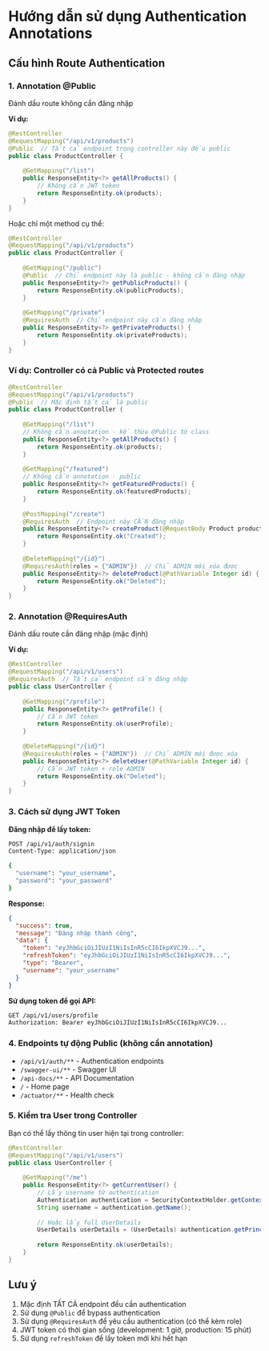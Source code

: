 # Hướng dẫn sử dụng Authentication Annotations

## Cấu hình Route Authentication

### 1. Annotation @Public
Đánh dấu route không cần đăng nhập

**Ví dụ:**
```java
@RestController
@RequestMapping("/api/v1/products")
@Public  // Tất cả endpoint trong controller này đều public
public class ProductController {
    
    @GetMapping("/list")
    public ResponseEntity<?> getAllProducts() {
        // Không cần JWT token
        return ResponseEntity.ok(products);
    }
}
```

Hoặc chỉ một method cụ thể:
```java
@RestController
@RequestMapping("/api/v1/products")
public class ProductController {
    
    @GetMapping("/public")
    @Public  // Chỉ endpoint này là public - không cần đăng nhập
    public ResponseEntity<?> getPublicProducts() {
        return ResponseEntity.ok(publicProducts);
    }
    
    @GetMapping("/private")
    @RequiresAuth  // Chỉ endpoint này cần đăng nhập
    public ResponseEntity<?> getPrivateProducts() {
        return ResponseEntity.ok(privateProducts);
    }
}
```

### Ví dụ: Controller có cả Public và Protected routes
```java
@RestController
@RequestMapping("/api/v1/products")
@Public  // Mặc định tất cả là public
public class ProductController {
    
    @GetMapping("/list")
    // Không cần annotation - kế thừa @Public từ class
    public ResponseEntity<?> getAllProducts() {
        return ResponseEntity.ok(products);
    }
    
    @GetMapping("/featured")
    // Không cần annotation - public
    public ResponseEntity<?> getFeaturedProducts() {
        return ResponseEntity.ok(featuredProducts);
    }
    
    @PostMapping("/create")
    @RequiresAuth  // Endpoint này CẦN đăng nhập
    public ResponseEntity<?> createProduct(@RequestBody Product product) {
        return ResponseEntity.ok("Created");
    }
    
    @DeleteMapping("/{id}")
    @RequiresAuth(roles = {"ADMIN"})  // Chỉ ADMIN mới xóa được
    public ResponseEntity<?> deleteProduct(@PathVariable Integer id) {
        return ResponseEntity.ok("Deleted");
    }
}
```

### 2. Annotation @RequiresAuth
Đánh dấu route cần đăng nhập (mặc định)

**Ví dụ:**
```java
@RestController
@RequestMapping("/api/v1/users")
@RequiresAuth  // Tất cả endpoint cần đăng nhập
public class UserController {
    
    @GetMapping("/profile")
    public ResponseEntity<?> getProfile() {
        // Cần JWT token
        return ResponseEntity.ok(userProfile);
    }
    
    @DeleteMapping("/{id}")
    @RequiresAuth(roles = {"ADMIN"})  // Chỉ ADMIN mới được xóa
    public ResponseEntity<?> deleteUser(@PathVariable Integer id) {
        // Cần JWT token + role ADMIN
        return ResponseEntity.ok("Deleted");
    }
}
```

### 3. Cách sử dụng JWT Token

**Đăng nhập để lấy token:**
```bash
POST /api/v1/auth/signin
Content-Type: application/json

{
  "username": "your_username",
  "password": "your_password"
}
```

**Response:**
```json
{
  "success": true,
  "message": "Đăng nhập thành công",
  "data": {
    "token": "eyJhbGciOiJIUzI1NiIsInR5cCI6IkpXVCJ9...",
    "refreshToken": "eyJhbGciOiJIUzI1NiIsInR5cCI6IkpXVCJ9...",
    "type": "Bearer",
    "username": "your_username"
  }
}
```

**Sử dụng token để gọi API:**
```bash
GET /api/v1/users/profile
Authorization: Bearer eyJhbGciOiJIUzI1NiIsInR5cCI6IkpXVCJ9...
```

### 4. Endpoints tự động Public (không cần annotation)

- `/api/v1/auth/**` - Authentication endpoints
- `/swagger-ui/**` - Swagger UI
- `/api-docs/**` - API Documentation
- `/` - Home page
- `/actuator/**` - Health check

### 5. Kiểm tra User trong Controller

Bạn có thể lấy thông tin user hiện tại trong controller:

```java
@RestController
@RequestMapping("/api/v1/users")
public class UserController {
    
    @GetMapping("/me")
    public ResponseEntity<?> getCurrentUser() {
        // Lấy username từ authentication
        Authentication authentication = SecurityContextHolder.getContext().getAuthentication();
        String username = authentication.getName();
        
        // Hoặc lấy full UserDetails
        UserDetails userDetails = (UserDetails) authentication.getPrincipal();
        
        return ResponseEntity.ok(userDetails);
    }
}
```

## Lưu ý

1. Mặc định TẤT CẢ endpoint đều cần authentication
2. Sử dụng `@Public` để bypass authentication
3. Sử dụng `@RequiresAuth` để yêu cầu authentication (có thể kèm role)
4. JWT token có thời gian sống (development: 1 giờ, production: 15 phút)
5. Sử dụng `refreshToken` để lấy token mới khi hết hạn

